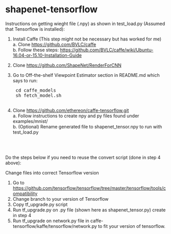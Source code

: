 # shapenet-tensorflow

Instructions on getting wieght file (.npy) as shown in test_load.py (Assumed that Tensorflow is installed):

1. Install Caffe (This step might not be necessary but has worked for me) <br />
	a. Clone https://github.com/BVLC/caffe <br />
  b. Follow these steps: https://github.com/BVLC/caffe/wiki/Ubuntu-16.04-or-15.10-Installation-Guide

2. Clone https://github.com/ShapeNet/RenderForCNN

3. Go to Off-the-shelf Viewpoint Estimator section in README.md which says to run: 
    
    <pre>
    cd caffe_models
    sh fetch_model.sh
    </pre>

4. Clone https://github.com/ethereon/caffe-tensorflow.git <br />
  a. Follow instructions to create npy and py files found under examples/mnist/ <br />
  b. (Optional) Rename generated file to shapenet_tensor.npy to run with test_load.py

<br />
<br />

Do the steps below if you need to reuse the convert script (done in step 4 above):

Change files into correct Tensorflow version
  1. Go to https://github.com/tensorflow/tensorflow/tree/master/tensorflow/tools/compatibility
  2. Change branch to your version of Tensorflow
  3. Copy tf_upgrade.py script
  4. Run tf_upgrade.py on .py file (shown here as shapenet_tensor.py) create in step 4
  5. Run tf_upgrade on network.py file in caffe-tensorflow/kaffe/tensorflow/network.py to fit your version of tensorflow.
  
